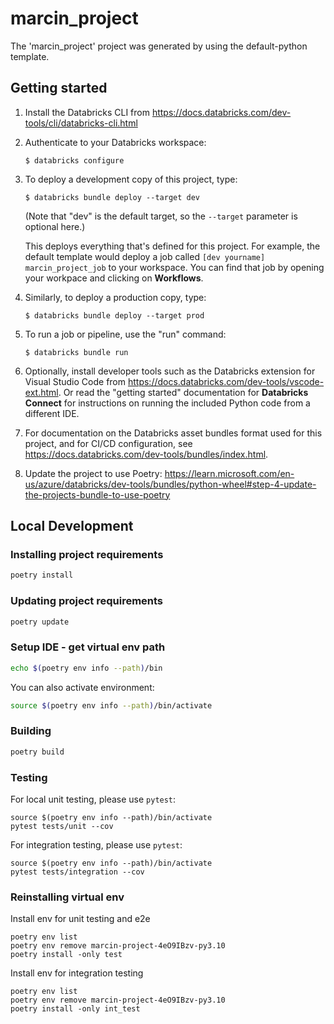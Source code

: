 # marcin_project

The 'marcin_project' project was generated by using the default-python template.

## Getting started

1. Install the Databricks CLI from https://docs.databricks.com/dev-tools/cli/databricks-cli.html

2. Authenticate to your Databricks workspace:
    ```
    $ databricks configure
    ```

3. To deploy a development copy of this project, type:
    ```
    $ databricks bundle deploy --target dev
    ```
    (Note that "dev" is the default target, so the `--target` parameter
    is optional here.)

    This deploys everything that's defined for this project.
    For example, the default template would deploy a job called
    `[dev yourname] marcin_project_job` to your workspace.
    You can find that job by opening your workpace and clicking on **Workflows**.

4. Similarly, to deploy a production copy, type:
   ```
   $ databricks bundle deploy --target prod
   ```

5. To run a job or pipeline, use the "run" command:
   ```
   $ databricks bundle run
   ```

6. Optionally, install developer tools such as the Databricks extension for Visual Studio Code from
   https://docs.databricks.com/dev-tools/vscode-ext.html. Or read the "getting started" documentation for
   **Databricks Connect** for instructions on running the included Python code from a different IDE.

7. For documentation on the Databricks asset bundles format used
   for this project, and for CI/CD configuration, see
   https://docs.databricks.com/dev-tools/bundles/index.html.

8. Update the project to use Poetry:
   https://learn.microsoft.com/en-us/azure/databricks/dev-tools/bundles/python-wheel#step-4-update-the-projects-bundle-to-use-poetry

## Local Development

### Installing project requirements

```bash
poetry install
```

### Updating project requirements

```bash
poetry update
```

### Setup IDE - get virtual env path

```bash
echo $(poetry env info --path)/bin
```

You can also activate environment:

```bash
source $(poetry env info --path)/bin/activate
```

### Building

```sh
poetry build
```

### Testing

For local unit testing, please use `pytest`:

```
source $(poetry env info --path)/bin/activate
pytest tests/unit --cov
```

For integration testing, please use `pytest`:
```
source $(poetry env info --path)/bin/activate
pytest tests/integration --cov
```

### Reinstalling virtual env

Install env for unit testing and e2e
```
poetry env list
poetry env remove marcin-project-4eO9IBzv-py3.10
poetry install -only test
```

Install env for integration testing
```
poetry env list
poetry env remove marcin-project-4eO9IBzv-py3.10
poetry install -only int_test
```